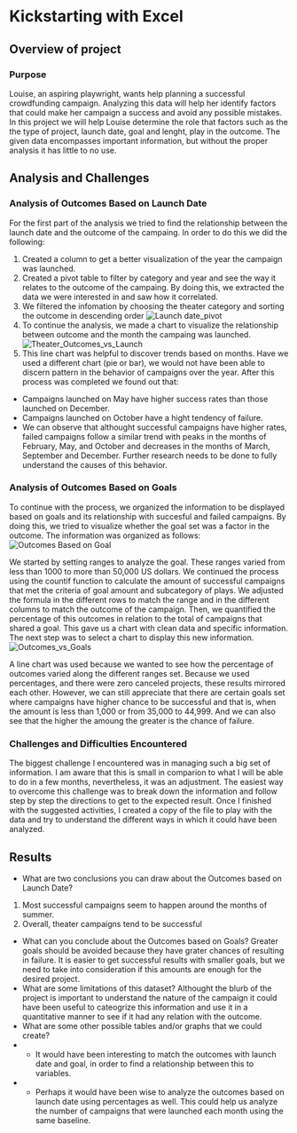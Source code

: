 # Kickstarting with Excel
## Overview of project
### Purpose
Louise, an aspiring playwright, wants help planning a successful crowdfunding campaign. Analyzing this data will help her identify factors that could make her campaign a success and avoid any possible mistakes. In this project we will help Louise determine the role that factors such as the the type of project, launch date, goal and lenght, play in the outcome. The given data encompasses important information, but without the proper analysis it has little to no use.
## Analysis and Challenges
### Analysis of Outcomes Based on Launch Date
For the first part of the analysis we tried to find the relationship between the launch date and the outcome of the campaing. In order to do this we did the following:
1. Created a column to get a better visualization of the year the campaign was launched.
2. Created a pivot table to filter by category and year and see the way it relates to the outcome of the campaing. By doing this, we extracted the data we were interested in and saw how it correlated.
3. We filtered the infomation by choosing the theater category and sorting the outcome in descending order
![Launch date_pivot](https://user-images.githubusercontent.com/22451540/146825776-bf909803-77c7-44b4-9bf5-19aac741356a.PNG)
4. To continue the analysis, we made a chart to visualize the relationship between outcome and the month the campaing was launched.
![Theater_Outcomes_vs_Launch](https://user-images.githubusercontent.com/22451540/146819041-0254eb5c-f812-466d-b2c5-92952842a64a.png)
5. This line chart was helpful to discover trends based on months. Have we used a different chart (pie or bar), we would not have been able to discern pattern in the behavior of campaigns over the year.
After this process was completed we found out that:
* Campaigns launched on May have higher success rates than those launched on December.
* Campaigns launched on October have a hight tendency of failure.
* We can observe that althought successful campaigns have higher rates, failed campaigns follow a similar trend with peaks in the months of February, May, and October and decreases in the months of March, September and December. Further research needs to be done to fully understand the causes of this behavior.
### Analysis of Outcomes Based on Goals
To continue with the process, we organized the information to be displayed based on goals and its relationship with succesful and failed campaigns. By doing this, we tried to visualize whether the goal set was a factor in the outcome. The information was organized as follows:
![Outcomes Based on Goal](https://user-images.githubusercontent.com/22451540/147399418-431d12f4-b7bc-441c-b5c3-d0e17ce15b28.PNG)

We started by setting ranges to analyze the goal. These ranges varied from less than 1000 to more than 50,000 US dollars. We continued the process using the countif function to calculate the amount of successful campaigns that met the criteria of goal amount and subcategory of plays. We adjusted the formula in the different rows to match the range and in the different columns to match the outcome of the campaign. Then, we quantified the percentage of this outcomes in relation to the total of campaigns that shared a goal. This gave us a chart with clean data and specific information. 
The next step was to select a chart to display this new information. 
![Outcomes_vs_Goals](https://user-images.githubusercontent.com/22451540/147399516-d47e2225-e2e4-43a9-a134-f8aaea91ebd5.png)

A line chart was used because we wanted to see how the percentage of outcomes varied along the different ranges set. Because we used percentages, and there were zero canceled projects, these results mirrored each other. However, we can still appreciate that there are certain goals set where campaigns have higher chance to be successful and that is, when the amount is less than 1,000 or from 35,000 to 44,999. And we can also see that the higher the amoung the greater is the chance of failure. 
### Challenges and Difficulties Encountered
The biggest challenge I encountered was in managing such a big set of information. I am aware that this is small in comparion to what I will be able to do in a few months, nevertheless, it was an adjustment. The easiest way to overcome this challenge was to break down the information and follow step by step the directions to get to the expected result. Once I finished with the suggested activities, I created a copy of the file to play with the data and try to understand the different ways in which it could have been analyzed.
## Results
- What are two conclusions you can draw about the Outcomes based on Launch Date?
1. Most successful campaigns seem to happen around the months of summer.
2. Overall, theater campaigns tend to be successful
- What can you conclude about the Outcomes based on Goals?
Greater goals should be avoided because they have grater chances of resulting in failure. It is easier to get successful results with smaller goals, but we need to take into consideration if this amounts are enough for the desired project. 
- What are some limitations of this dataset?
Althought the blurb of the project is important to understand the nature of the campaign it could have been useful to cateogrize  this information and use it in a quantitative manner to see if it had any relation with the outcome.
- What are some other possible tables and/or graphs that we could create?
- - It would have been interesting to match the outcomes with launch date and goal, in order to find a relationship between this to variables.
- - Perhaps it would have been wise to analyze the outcomes based on launch date using percentages as well. This could help us analyze the number of campaigns that were launched each month using the same baseline.
